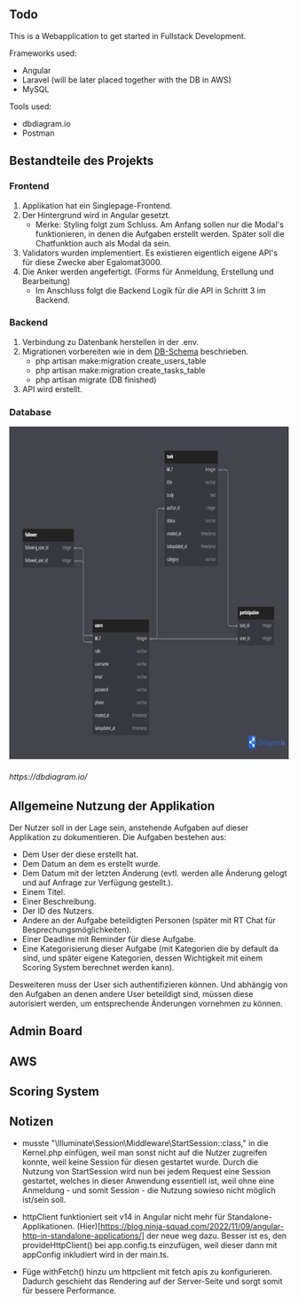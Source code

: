 ## Todo

This is a Webapplication to get started in Fullstack Development.

Frameworks used:
- Angular
- Laravel (will be later placed together with the DB in AWS)
- MySQL 

Tools used:
- dbdiagram.io
- Postman


## Bestandteile des Projekts

### Frontend
1. Applikation hat ein Singlepage-Frontend.
2. Der Hintergrund wird in Angular gesetzt.
    - Merke: Styling folgt zum Schluss. Am Anfang sollen nur die Modal's funktionieren, in denen die Aufgaben erstellt werden. Später soll die Chatfunktion auch als Modal da sein.
3. Validators wurden implementiert. Es existieren eigentlich eigene API's für diese Zwecke aber Egalomat3000.
4. Die Anker werden angefertigt. (Forms für Anmeldung, Erstellung und Bearbeitung)
    - Im Anschluss folgt die Backend Logik für die API in Schritt 3 im Backend.

### Backend
1. Verbindung zu Datenbank herstellen in der .env.
2. Migrationen vorbereiten wie in dem [DB-Schema](#database) beschrieben.
    - php artisan make:migration create_users_table
    - php artisan make:migration create_tasks_table
    - php artisan migrate (DB finished)
3. API wird erstellt.

### Database
<img src="./doc_rsrcs/first_db_schema.png" alt="first db schema" width="900" height="600">

<h6>https://dbdiagram.io/</h6>

## Allgemeine Nutzung der Applikation 
Der Nutzer soll in der Lage sein, anstehende Aufgaben auf dieser Applikation zu dokumentieren.
Die Aufgaben bestehen aus:
- Dem User der diese erstellt hat.
- Dem Datum an dem es erstellt wurde.
- Dem Datum mit der letzten Änderung (evtl. werden alle Änderung gelogt und auf Anfrage zur Verfügung gestellt.).
- Einem Titel.
- Einer Beschreibung.
- Der ID des Nutzers.
- Andere an der Aufgabe beteildigten Personen (später mit RT Chat für Besprechungsmöglichkeiten).
- Einer Deadline mit Reminder für diese Aufgabe.
- Eine Kategorisierung dieser Aufgabe (mit Kategorien die by default da sind, und später eigene Kategorien, dessen Wichtigkeit mit einem Scoring System berechnet werden kann).

Desweiteren muss der User sich authentifizieren können. Und abhängig von den Aufgaben an denen andere User beteildigt sind, müssen diese autorisiert werden, um entsprechende Änderungen vornehmen zu können.

## Admin Board

## AWS

## Scoring System

## Notizen 
- musste "\Illuminate\Session\Middleware\StartSession::class," in die Kernel.php einfügen, weil man sonst nicht auf die Nutzer zugreifen konnte, weil keine Session für diesen gestartet wurde. Durch die Nutzung von StartSession wird nun bei jedem Request eine Session gestartet, welches in dieser Anwendung essentiell ist, weil ohne eine Anmeldung - und somit Session - die Nutzung sowieso nicht möglich ist/sein soll.

- httpClient funktioniert seit v14 in Angular nicht mehr für Standalone-Applikationen. (Hier)[https://blog.ninja-squad.com/2022/11/09/angular-http-in-standalone-applications/] der neue weg dazu. Besser ist es, den provideHttpClient() bei app.config.ts einzufügen, weil dieser dann mit appConfig inkludiert wird in der main.ts.

- Füge withFetch() hinzu um httpclient mit fetch apis zu konfigurieren. Dadurch geschieht das Rendering auf der Server-Seite und sorgt somit für bessere Performance.
